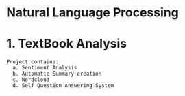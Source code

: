 # Natural Language Processing
 
 # 1. TextBook Analysis 
    Project contains:     
      a. Sentiment Analysis 
      b. Automatic Summary creation 
      c. Wordcloud
      d. Self Question Answering System 
